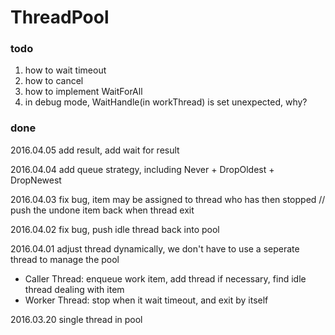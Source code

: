 ThreadPool
==========

### todo
1. how to wait timeout
2. how to cancel
3. how to implement WaitForAll
4. in debug mode, WaitHandle(in workThread) is set unexpected, why?

### done
2016.04.05 add result, add wait for result

2016.04.04 add queue strategy, including Never + DropOldest + DropNewest

2016.04.03 fix bug, item may be assigned to thread who has then stopped // push the undone item back when thread exit

2016.04.02 fix bug, push idle thread back into pool

2016.04.01 adjust thread dynamically, we don't have to use a seperate thread to manage the pool

- Caller Thread: enqueue work item, add thread if necessary, find idle thread dealing with item
- Worker Thread: stop when it wait timeout, and exit by itself

2016.03.20 single thread in pool